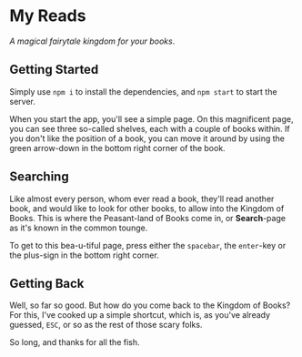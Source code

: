 # My Reads

*A magical fairytale kingdom for your books*.

## Getting Started

Simply use `npm i` to install the dependencies, and `npm start` to start the server.

When you start the app, you'll see a simple page. On this magnificent page, you can see three so-called shelves, each with a couple of books within. If you don't like the position of a book, you can move it around by using the green arrow-down in the bottom right corner of the book.

## Searching

Like almost every person, whom ever read a book, they'll read another book, and would like to look for other books, to allow into the Kingdom of Books. This is where the Peasant-land of Books come in, or  **Search**-page as it's known in the common tounge.

To get to this bea-u-tiful page, press either the `spacebar`, the `enter`-key or the plus-sign in the bottom right corner.

## Getting Back

Well, so far so good. But how do you come back to the Kingdom of Books? For this, I've cooked up a simple shortcut, which is, as you've already guessed, `ESC`, or so as the rest of those scary folks.

So long, and thanks for all the fish.
